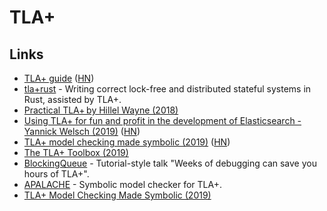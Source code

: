 # TLA+

## Links

* [TLA+ guide](https://learntla.com/introduction/) \([HN](https://news.ycombinator.com/item?id=19661329)\)
* [tla+rust](https://github.com/spacejam/tla-rust) - Writing correct lock-free and distributed stateful systems in Rust, assisted by TLA+.
* [Practical TLA+ by Hillel Wayne \(2018\)](https://lamport.azurewebsites.net/tla/practical-tla.html?back-link=learning.html)
* [Using TLA+ for fun and profit in the development of Elasticsearch - Yannick Welsch \(2019\)](https://www.youtube.com/watch?v=qYDcbcOVurc) \([HN](https://news.ycombinator.com/item?id=21003470)\)
* [TLA+ model checking made symbolic \(2019\)](https://blog.acolyer.org/2019/11/29/tla-model-checking-made-symbolic/) \([HN](https://news.ycombinator.com/item?id=21662484)\)
* [The TLA+ Toolbox \(2019\)](https://arxiv.org/abs/1912.10633)
* [BlockingQueue](https://github.com/lemmy/BlockingQueue) - Tutorial-style talk "Weeks of debugging can save you hours of TLA+".
* [APALACHE](https://github.com/konnov/apalache) - Symbolic model checker for TLA+.
* [TLA+ Model Checking Made Symbolic \(2019\)](https://hal.archives-ouvertes.fr/hal-02280888/document)

